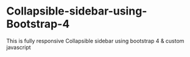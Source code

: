 # Collapsible-sidebar-using-Bootstrap-4
This is fully responsive Collapsible sidebar using bootstrap 4 &amp; custom javascript
